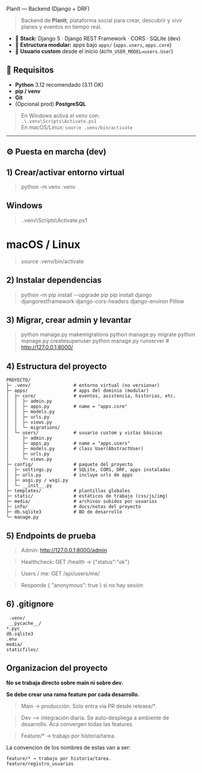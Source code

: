 
PlanIt — Backend (Django + DRF)

> Backend de **PlanIt**, plataforma social para crear, descubrir y vivir planes y eventos en tiempo real.

- 🧱 **Stack:** Django 5 · Django REST Framework · CORS · SQLite (dev)
- 🧰 **Estructura modular:** apps bajo `apps/` (`apps.users`, `apps.core`)
- 👤 **Usuario custom** desde el inicio (`AUTH_USER_MODEL=users.User`)

## 🚀 Requisitos

- **Python** 3.12 recomendado (3.11 OK)  
- **pip / venv**  
- **Git**  
- (Opcional prod) **PostgreSQL**

> En Windows activá el venv con:  
> `.\.venv\Scripts\Activate.ps1`  
> En macOS/Linux: `source .venv/bin/activate`

---

## ⚙️ Puesta en marcha (dev)

## 1) **Crear/activar entorno virtual**

> python -m venv .venv
## Windows
> .\.venv\Scripts\Activate.ps1
# macOS / Linux
> source .venv/bin/activate

## 2) Instalar dependencias

> python -m pip install --upgrade pip
> pip install django djangorestframework django-cors-headers django-environ Pillow

## 3) **Migrar, crear admin y levantar**

> python manage.py makemigrations
> python manage.py migrate
> python manage.py createsuperuser
> python manage.py runserver  # http://127.0.0.1:8000/


## 4) Estructura del proyecto

```text
PROYECTO/
├─ .venv/                # entorno virtual (no versionar)
├─ apps/                 # apps del dominio (modular)
│  ├─ core/              # eventos, asistencia, historias, etc.
│  │  ├─ admin.py
│  │  ├─ apps.py         # name = "apps.core"
│  │  ├─ models.py
│  │  ├─ urls.py
│  │  ├─ views.py
│  │  └─ migrations/
│  └─ users/             # usuario custom y vistas básicas
│     ├─ admin.py
│     ├─ apps.py         # name = "apps.users"
│     ├─ models.py       # class User(AbstractUser)
│     ├─ urls.py
│     └─ views.py
├─ config/               # paquete del proyecto
│  ├─ settings.py        # SQLite, CORS, DRF, apps instaladas
│  ├─ urls.py            # incluye urls de apps
│  ├─ asgi.py / wsgi.py
│  └─ __init__.py
├─ templates/            # plantillas globales
├─ static/               # estáticos de trabajo (css/js/img)
├─ media/                # archivos subidos por usuarios
├─ info/                 # docs/notas del proyecto
├─ db.sqlite3            # BD de desarrollo
└─ manage.py
```

## 5) **Endpoints de prueba**

> Admin: http://127.0.0.1:8000/admin

> Healthcheck: GET /health → {"status":"ok"}

> Users / me: GET /api/users/me/

> Responde { "anonymous": true } si no hay sesión

## 6) **.gitignore**
```
 .venv/
 __pycache__/
*.pyc
db.sqlite3
.env
media/
staticfiles/
```
## Organizacion del proyecto

**No se trabaja directo sobre main ni sobre dev.**

**Se debe crear una rama feature por cada desarrollo.**

> Main → producción. Solo entra vía PR desde release/*.

> Dev --> integración diaria. Se auto-despliega a ambiente de desarrollo. Acá convergen todas las features

> Feature/* → trabajo por historia/tarea.

 La convencion de los nombres de estas van a ser:

    feature/* → trabajo por historia/tarea. 
    feature/registro_usuarios
